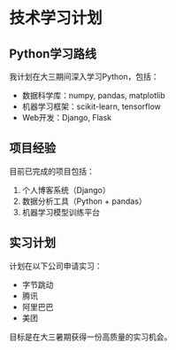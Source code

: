 # 技术学习计划

## Python学习路线
我计划在大三期间深入学习Python，包括：
- 数据科学库：numpy, pandas, matplotlib
- 机器学习框架：scikit-learn, tensorflow
- Web开发：Django, Flask

## 项目经验
目前已完成的项目包括：
1. 个人博客系统（Django）
2. 数据分析工具（Python + pandas）
3. 机器学习模型训练平台

## 实习计划
计划在以下公司申请实习：
- 字节跳动
- 腾讯
- 阿里巴巴
- 美团

目标是在大三暑期获得一份高质量的实习机会。
